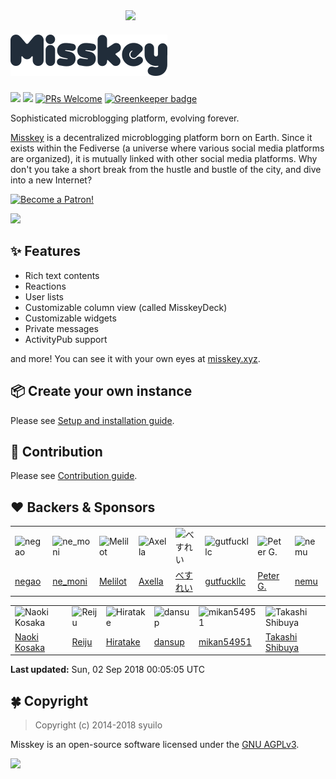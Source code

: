 <img src="https://github.com/syuilo/misskey/blob/b3f42e62af698a67c2250533c437569559f1fdf9/src/himasaku/resources/himasaku.png?raw=true" align="right" width="320px"/>

[![Misskey](/assets/title.png)](https://misskey.xyz/)
================================================================

[![][travis-badge]][travis-link]
[![][dependencies-badge]][dependencies-link]
[![PRs Welcome](https://img.shields.io/badge/PRs-welcome-brightgreen.svg?style=flat-square)](http://makeapullrequest.com) [![Greenkeeper badge](https://badges.greenkeeper.io/syuilo/misskey.svg)](https://greenkeeper.io/)

Sophisticated microblogging platform, evolving forever.

[Misskey](https://misskey.xyz) is a decentralized microblogging platform born on Earth.
Since it exists within the Fediverse (a universe where various social media platforms are organized),
it is mutually linked with other social media platforms.
Why don't you take a short break from the hustle and bustle of the city, and dive into a new Internet?

<a href="https://www.patreon.com/syuilo"><img src="https://c5.patreon.com/external/logo/become_a_patron_button@2x.png" alt="Become a Patron!" width="160" /></a>

![](https://ja.mstdn.wiki/images/e/ed/Deck.jpg)

:sparkles: Features
----------------------------------------------------------------
* Rich text contents
* Reactions
* User lists
* Customizable column view (called MisskeyDeck)
* Customizable widgets
* Private messages
* ActivityPub support

and more! You can see it with your own eyes at [misskey.xyz](https://misskey.xyz).

:package: Create your own instance
----------------------------------------------------------------
Please see [Setup and installation guide](./docs/setup.en.md).

:wrench: Contribution
----------------------------------------------------------------
Please see [Contribution guide](./CONTRIBUTING.md).

:heart: Backers & Sponsors
----------------------------------------------------------------
<!-- PATREON_START -->
<table><tr>
<td><img src="https://c10.patreonusercontent.com/3/eyJoIjoxMDAsInciOjEwMH0%3D/patreon-media/p/user/12731202/0995c46cdcb54153ab5f073f5869b70a/1?token-time=2145916800&token-hash=Yd60FK_SWfQO56SeiJpy1tDHOnCV4xdEywQe8gn5_Wo%3D" alt="negao"></td>
<td><img src="https://c10.patreonusercontent.com/3/eyJoIjoxMDAsInciOjEwMH0%3D/patreon-media/p/user/13099460/43cecdbaa63a40d79bf50a96b9910b9d/1?token-time=2145916800&token-hash=d6P5MWHHsCMxUuBAEPAoVc5wLUR19mIhqAq7Ma9h9rI%3D" alt="ne_moni"></td>
<td><img src="https://c10.patreonusercontent.com/3/eyJoIjoxMDAsInciOjEwMH0%3D/patreon-media/p/user/12913507/f7181eacafe8469a93033d85f5969c29/1?token-time=2145916800&token-hash=f03BFb4S2FUx9YEt87TnEmifb4h33OywGBW2akQVtQY%3D" alt="Melilot"></td>
<td><img src="https://c10.patreonusercontent.com/3/eyJoIjoxMDAsInciOjEwMH0%3D/patreon-media/p/user/12999811/5f349fafcce44dd1824a8b1ebbec4564/1?token-time=2145916800&token-hash=DVrSdOqQq2dufgNgWZ3XMnEtl_ZAktr8Lhf2tbHKtoA%3D" alt="Axella"></td>
<td><img src="https://c10.patreonusercontent.com/3/eyJoIjoxMDAsInciOjEwMH0%3D/patreon-media/p/user/3384329/8b713330cb27404ea6e9fac50ff96efe/1?token-time=2145916800&token-hash=0eu4-m1gTWA9PhptVZt6rdKcusqcD7RB87rJT23VVFI%3D" alt="べすれい"></td>
<td><img src="https://c10.patreonusercontent.com/3/eyJoIjoxMDAsInciOjEwMH0%3D/patreon-media/p/user/12021162/963128bb8d14476dbd8407943db8f31a/1?token-time=2145916800&token-hash=GgJ_NmUB6_nnRNLVGUWjV-WX91On7BOu59LKncYV9fE%3D" alt="gutfuckllc"></td>
<td><img src="https://c8.patreon.com/2/100/12718187" alt="Peter G."></td>
<td><img src="https://c10.patreonusercontent.com/3/eyJoIjoxMDAsInciOjEwMH0%3D/patreon-media/p/user/13039004/509d0c412eb14ae08d6a812a3054f7d6/1?token-time=2145916800&token-hash=zwSu01tOtn5xTUucDZHuPsCxF2HBEMVs9ROJKTlEV_o%3D" alt="nemu"></td>
</tr><tr>
<td><a href="https://www.patreon.com/user?u=12731202">negao</a></td>
<td><a href="https://www.patreon.com/user?u=13099460">ne_moni</a></td>
<td><a href="https://www.patreon.com/user?u=12913507">Melilot</a></td>
<td><a href="https://www.patreon.com/AxellaMC">Axella</a></td>
<td><a href="https://www.patreon.com/user?u=3384329">べすれい</a></td>
<td><a href="https://www.patreon.com/gutfuckllc">gutfuckllc</a></td>
<td><a href="https://www.patreon.com/user?u=12718187">Peter G.</a></td>
<td><a href="https://www.patreon.com/user?u=13039004">nemu</a></td>
</tr></table>
<table><tr>
<td><img src="https://c10.patreonusercontent.com/3/eyJoIjoxMDAsInciOjEwMH0%3D/patreon-media/p/user/5881381/6235ca5d3fb04c8e95ef5b4ff2abcc18/2?token-time=2145916800&token-hash=zElv7ZcPL3viGsXbNG_KWiKrbV0vvw1gk0panx8DJoo%3D" alt="Naoki Kosaka"></td>
<td><img src="https://c10.patreonusercontent.com/3/eyJoIjoxMDAsInciOjEwMH0%3D/patreon-media/p/user/12931605/ead494101f364dffa90efe49e36fb494/1?token-time=2145916800&token-hash=NzSFPjIlodXyv41rwK61aZWVZWfI4surJaNj8vWKvqM%3D" alt="Reiju"></td>
<td><img src="https://c10.patreonusercontent.com/3/eyJoIjoxMDAsInciOjEwMH0%3D/patreon-media/p/user/13034746/c711c7f58e204ecfbc2fd646bc8a4eee/1?token-time=2145916800&token-hash=UERBN4OyP7Nh5XwwdDg0N0IE5cD6_qUQMO81Z5Wizso%3D" alt="Hiratake"></td>
<td><img src="https://c10.patreonusercontent.com/3/eyJoIjoxMDAsInciOjEwMH0%3D/patreon-media/p/user/4503830/ccf2cc867ea64de0b524bb2e24b9a1cb/1?token-time=2145916800&token-hash=S1zP0QyLU52Dqq6dtc9qNYyWfW86XrYHiR4NMbeOrnA%3D" alt="dansup"></td>
<td><img src="https://c10.patreonusercontent.com/3/eyJoIjoxMDAsInciOjEwMH0%3D/patreon-media/p/user/4950409/28e7d016209243759d9316be2e21381d/2?token-time=2145916800&token-hash=LuEaDkchH3GQWUcTOhBQ8xfKQYF0s5FjlZRd7Yduia8%3D" alt="mikan54951"></td>
<td><img src="https://c10.patreonusercontent.com/3/eyJoIjoxMDAsInciOjEwMH0%3D/patreon-media/p/user/12531784/93a45137841849329ba692da92ac7c60/1?token-time=2145916800&token-hash=tMosUojzUYJCH_3t--tvYA-SMCyrS__hzSndyaRSnbo%3D" alt="Takashi Shibuya"></td>
</tr><tr>
<td><a href="https://www.patreon.com/user?u=5881381">Naoki Kosaka</a></td>
<td><a href="https://www.patreon.com/user?u=12931605">Reiju</a></td>
<td><a href="https://www.patreon.com/hiratake">Hiratake</a></td>
<td><a href="https://www.patreon.com/dansup">dansup</a></td>
<td><a href="https://www.patreon.com/user?u=4950409">mikan54951</a></td>
<td><a href="https://www.patreon.com/user?u=12531784">Takashi Shibuya</a></td>
</tr></table>

**Last updated:** Sun, 02 Sep 2018 00:05:05 UTC
<!-- PATREON_END -->

:four_leaf_clover: Copyright
----------------------------------------------------------------
> Copyright (c) 2014-2018 syuilo

Misskey is an open-source software licensed under the [GNU AGPLv3](LICENSE).

[![][agpl-3.0-badge]][AGPL-3.0]

[agpl-3.0]:           https://www.gnu.org/licenses/agpl-3.0.en.html
[agpl-3.0-badge]:     https://img.shields.io/badge/license-AGPL--3.0-444444.svg?style=flat-square
[travis-link]:        https://travis-ci.org/syuilo/misskey
[travis-badge]:       http://img.shields.io/travis/syuilo/misskey/master.svg?style=flat-square
[dependencies-link]:  https://david-dm.org/syuilo/misskey
[dependencies-badge]: https://img.shields.io/david/syuilo/misskey.svg?style=flat-square

[backer-url]: #backers
[backer-badge]: https://opencollective.com/misskey/backers/badge.svg
[backers-image]: https://opencollective.com/misskey/backers.svg
[sponsor-url]: #sponsors
[sponsor-badge]: https://opencollective.com/misskey/sponsors/badge.svg
[sponsors-image]: https://opencollective.com/misskey/sponsors.svg
[support-url]: https://opencollective.com/misskey#support

[syuilo-link]:      https://syuilo.com
[syuilo-icon]:      https://avatars2.githubusercontent.com/u/4439005?v=3&s=70
